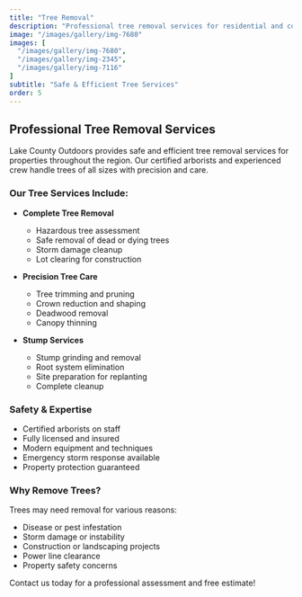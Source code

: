 ```yaml
---
title: "Tree Removal"
description: "Professional tree removal services for residential and commercial properties. Safe, efficient removal of hazardous or unwanted trees."
image: "/images/gallery/img-7680"
images: [
  "/images/gallery/img-7680",
  "/images/gallery/img-2345",
  "/images/gallery/img-7116"
]
subtitle: "Safe & Efficient Tree Services"
order: 5
---
```


## Professional Tree Removal Services

Lake County Outdoors provides safe and efficient tree removal services for properties throughout the region. Our certified arborists and experienced crew handle trees of all sizes with precision and care.

### Our Tree Services Include:

- **Complete Tree Removal**
  - Hazardous tree assessment
  - Safe removal of dead or dying trees
  - Storm damage cleanup
  - Lot clearing for construction

- **Precision Tree Care**
  - Tree trimming and pruning
  - Crown reduction and shaping
  - Deadwood removal
  - Canopy thinning

- **Stump Services**
  - Stump grinding and removal
  - Root system elimination
  - Site preparation for replanting
  - Complete cleanup

### Safety & Expertise

- Certified arborists on staff
- Fully licensed and insured
- Modern equipment and techniques
- Emergency storm response available
- Property protection guaranteed

### Why Remove Trees?

Trees may need removal for various reasons:
- Disease or pest infestation
- Storm damage or instability
- Construction or landscaping projects
- Power line clearance
- Property safety concerns

Contact us today for a professional assessment and free estimate!